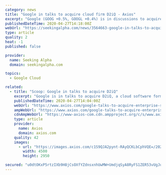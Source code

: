 ```yaml
---
category: news
title: "Google in talks to acquire cloud firm D2iQ - Axios"
excerpt: "Google (GOOG +0.5%, GOOGL +0.4%) is in discussions to acquire D2iQ (the cloud start-up formerly known as Mesosphere), Axios reports. Such a deal would be for more than the $250M raised from VCs, but"
publishedDateTime: 2020-04-27T14:18:00Z
webUrl: "https://seekingalpha.com/news/3564663-google-in-talks-to-acquire-cloud-firm-d2iq-axios"
type: article
quality: 2
heat: -1
published: false

provider:
  name: Seeking Alpha
  domain: seekingalpha.com

topics:
  - Google Cloud

related:
  - title: "Scoop: Google in talks to acquire D2iQ"
    excerpt: "Google is in talks to acquire D2iQ, a cloud software formerly known as Mesosphere, Axios has learned from a source close to the situation. Pricing: Expectations are that D2iQ would be valued north of the $250 million that D2iQ has raised from venture capitalists,"
    publishedDateTime: 2020-04-27T14:04:00Z
    webUrl: "https://www.axios.com/google-talks-to-acquire-enterprise-software-startup-d2iq-mesosphere-a0d428bf-2382-4ec6-8941-9e580e36086e.html"
    ampWebUrl: "https://www.axios.com/google-talks-to-acquire-enterprise-software-startup-d2iq-mesosphere-a0d428bf-2382-4ec6-8941-9e580e36086e.html"
    cdnAmpWebUrl: "https://www-axios-com.cdn.ampproject.org/c/s/www.axios.com/google-talks-to-acquire-enterprise-software-startup-d2iq-mesosphere-a0d428bf-2382-4ec6-8941-9e580e36086e.html"
    type: article
    provider:
      name: Axios
      domain: axios.com
    quality: 42
    images:
      - url: "https://images.axios.com/c1S9QJA2pynt-RAyQCKLbCphVQE=/2020/04/27/1587971556861.jpg"
        width: 4500
        height: 2950

secured: "u0dtOKxP5rtzIXb9H8jCsOXfYZdnsxnhUwMW+UmdjqSyA8RyFS1ZER53vUgJug8mQmeFmPmk1lYm3AaA/J2URDGhJdnXieUD/tcxm94dBwLuKiprs9WieaugfkiypcVh3MaYtkI5OiG5w2JkC1qI7s30dSx2X4v6z9Kq1k070oGiM2s2kXzviH20hkBiwTU+LUJHSCw8gAcLOyTkHvPfTtFAd1mlrkwDyrSJl/JD30Gv+sEsI2tqOvqcstEtCzz0n8MFOgnD8xIh+QEL1qVSqOdsd2pwIRQzmq12+2SNDzHbr8hLQcg7jtlDaD9Cb9D9;gOkfqRCABayR+uo7kk/wSg=="
---
```


